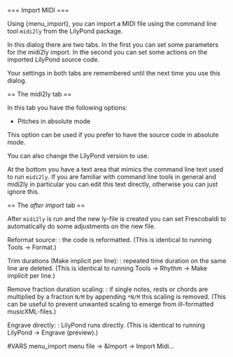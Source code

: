 === Import MIDI ===

Using {menu_import}, you can import a MIDI file using the command line tool
`midi2ly` from the LilyPond package.

In this dialog there are two tabs. In the first you can set some parameters
for the midi2ly import. In the second you can set some actions on the
imported LilyPond source code.

Your settings in both tabs are remembered until the next time you use this dialog.

== The midi2ly tab ==

In this tab you have the following options:

 * Pitches in absolute mode

This option can be used if you prefer to have the source code in
absolute mode.

You can also change the LilyPond version to use.

At the bottom you have a text area that mimics the command line text used to
run `midi2ly`. If you are familiar with command line tools in general
and midi2ly in particular you can edit this text directly, otherwise you
can just ignore this.


== The *after import* tab ==

After `midi2ly` is run and the new ly-file is created you can set
Frescobaldi to automatically do some adjustments on the new file.

Reformat source:
:  the code is reformatted.
   (This is identical to running Tools -> Format.)

Trim durations (Make implicit per line):
:  repeated time duration on the same line are deleted.
   (This is identical to running Tools -> Rhythm -> Make implicit per line.)

Remove fraction duration scaling:
:  if single notes, rests or chords are multiplied by a fraction `N/M` by
   appending `*N/M` this scaling is removed.
   (This can be useful to prevent unwanted scaling to emerge from ill-formatted
   musicXML-files.)

Engrave directly:
:  LilyPond runs directly.
   (This is identical to running LilyPond -> Engrave (preview).)


#VARS
menu_import menu file -> &Import -> Import Midi...
